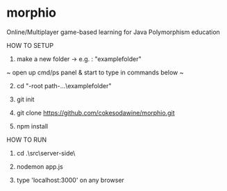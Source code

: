 # morphio

Online/Multiplayer game-based learning for Java Polymorphism education

HOW TO SETUP

1. make a new folder -> e.g. : "examplefolder"

 ~ open up cmd/ps panel & start to type in commands below ~ 

2. cd "-root path-\...\examplefolder"

3. git init

4. git clone https://github.com/cokesodawine/morphio.git

5. npm install


HOW TO RUN 

1. cd .\src\server-side\

2. nodemon app.js

3. type 'localhost:3000' on any browser
